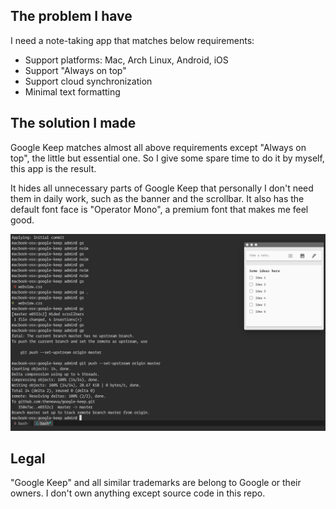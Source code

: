 ## The problem I have

I need a note-taking app that matches below requirements:

* Support platforms: Mac, Arch Linux, Android, iOS
* Support "Always on top"
* Support cloud synchronization
* Minimal text formatting

## The solution I made

Google Keep matches almost all above requirements except "Always on top", the little but essential one. So I give some spare time to do it by myself, this app is the result.

It hides all unnecessary parts of Google Keep that personally I don't need them in daily work, such as the banner and the scrollbar. It also has the default font face is "Operator Mono", a premium font that makes me feel good.

![screenshot](/screenshot.png?raw=true)

## Legal

"Google Keep" and all similar trademarks are belong to Google or their owners. I don't own anything except source code in this repo.
